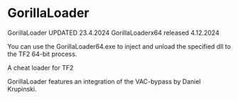 # GorillaLoader

GorillaLoader UPDATED 23.4.2024 GorillaLoaderx64 released 4.12.2024

You can use the GorillaLoader64.exe to inject and unload the specified dll to the TF2 64-bit process. 

A cheat loader for TF2

GorillaLoader features an integration of the VAC-bypass by Daniel Krupinski. 





